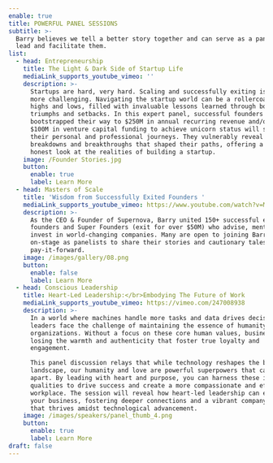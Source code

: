 ```yaml
---
enable: true
title: POWERFUL PANEL SESSIONS
subtitle: >-
  Barry believes we tell a better story together and can serve as a panelist or
  lead and facilitate them. 
list:
  - head: Entrepreneurship
    title: The Light & Dark Side of Startup Life
    mediaLink_supports_youtube_vimeo: ''
    description: >-
      Startups are hard, very hard. Scaling and successfully exiting is even
      more challenging. Navigating the startup world can be a rollercoaster of
      highs and lows, filled with invaluable lessons learned through both
      triumphs and setbacks. In this expert panel, successful founders who have
      bootstrapped their way to $250M in annual recurring revenue and/or secured
      $100M in venture capital funding to achieve unicorn status will share
      their personal and professional journeys. They vulnerably reveal the
      breakdowns and breakthroughs that shaped their paths, offering a rare and
      honest look at the realities of building a startup.
    image: /Founder Stories.jpg
    button:
      enable: true
      label: Learn More
  - head: Masters of Scale
    title: 'Wisdom from Successfully Exited Founders '
    mediaLink_supports_youtube_vimeo: https://www.youtube.com/watch?v=Mq61xLTDdGI
    description: >-
      As the CEO & Founder of Supernova, Barry united 150+ successful exited
      founders and Super Founders (exit for over $50M) who advise, mentor, and
      invest in world-changing companies. Many are open to joining Barry
      on-stage as panelists to share their stories and cautionary tales to
      pay-it-forward.
    image: /images/gallery/08.png
    button:
      enable: false
      label: Learn More
  - head: Conscious Leadership
    title: Heart-Led Leadership:</br>Embodying The Future of Work
    mediaLink_supports_youtube_vimeo: https://vimeo.com/247008938
    description: >-
      In a world where machines handle more tasks and data drives decisions,
      leaders face the challenge of maintaining the essence of humanity in their
      organizations. Without a focus on these core human values, businesses risk
      losing the warmth and authenticity that foster true loyalty and
      engagement.

      This panel discussion relays that while technology reshapes the business
      landscape, our humanity and love are powerful superpowers that can set us
      apart. By leading with heart and purpose, you can harness these intrinsic
      qualities to drive success and create a more compassionate and effective
      workplace. The session will reveal how heart-led leadership can elevate
      your business, fostering deeper connections and a vibrant company culture
      that thrives amidst technological advancement.
    image: /images/speakers/panel_thumb_4.png
    button:
      enable: true
      label: Learn More
draft: false
---
```

